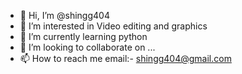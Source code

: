 - 👋 Hi, I’m @shingg404
- 👀 I’m interested in Video editing and graphics
- 🌱 I’m currently learning python 
- 💞️ I’m looking to collaborate on ...
- 📫 How to reach me email:- shingg404@gmail.com

<!---
shingg404/shingg404 is a ✨ special ✨ repository because its `README.md` (this file) appears on your GitHub profile.
You can click the Preview link to take a look at your changes.
--->
